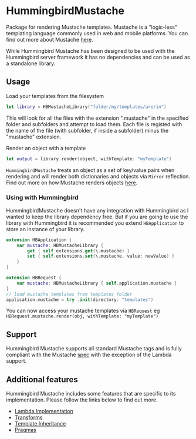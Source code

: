 # HummingbirdMustache

Package for rendering Mustache templates. Mustache is a "logic-less" templating language commonly used in web and mobile platforms. You can find out more about Mustache [here](http://mustache.github.io/mustache.5.html).

While Hummingbird Mustache has been designed to be used with the Hummingbird server framework it has no dependencies and can be used as a standalone library.

## Usage

Load your templates from the filesystem 
```swift
let library = HBMustacheLibrary("folder/my/templates/are/in")
```
This will look for all the files with the extension ".mustache" in the specified folder and subfolders and attempt to load them. Each file is registed with the name of the file (with subfolder, if inside a subfolder) minus the "mustache" extension.

Render an object with a template 
```swift
let output = library.render(object, withTemplate: "myTemplate")
```
`HummingbirdMustache` treats an object as a set of key/value pairs when rendering and will render both dictionaries and objects via `Mirror` reflection. Find out more on how Mustache renders objects [here](https://hummingbird-project.github.io/hummingbird/current/hummingbird-mustache/mustache-syntax.html).

### Using with Hummingbird

HummingbirdMustache doesn't have any integration with Hummingbird as I wanted to keep the library dependency free. But if you are going to use the library with Hummingbird it is recommended you extend `HBApplication` to store an instance of your library.

```swift
extension HBApplication {
    var mustache: HBMustacheLibrary {
        get { self.extensions.get(\.mustache) }
        set { self.extensions.set(\.mustache, value: newValue) }
    }
}

extension HBRequest {
    var mustache: HBMustacheLibrary { self.application.mustache }
}
// load mustache templates from templates folder
application.mustache = try .init(directory: "templates")
```
You can now access your mustache templates via `HBRequest` eg `HBRequest.mustache.render(obj, withTemplate: "myTemplate")`

## Support

Hummingbird Mustache supports all standard Mustache tags and is fully compliant with the Mustache [spec](https://github.com/mustache/spec) with the exception of the Lambda support.  

## Additional features

Hummingbird Mustache includes some features that are specific to its implementation. Please follow the links below to find out more.

- [Lambda Implementation](https://hummingbird-project.github.io/hummingbird/current/hummingbird-mustache/lambdas.html)
- [Transforms](https://hummingbird-project.github.io/hummingbird/current/hummingbird-mustache/transforms.html)
- [Template Inheritance](https://hummingbird-project.github.io/hummingbird/current/hummingbird-mustache/template-inheritance.html)
- [Pragmas](https://hummingbird-project.github.io/hummingbird/current/hummingbird-mustache/pragmas.html)
